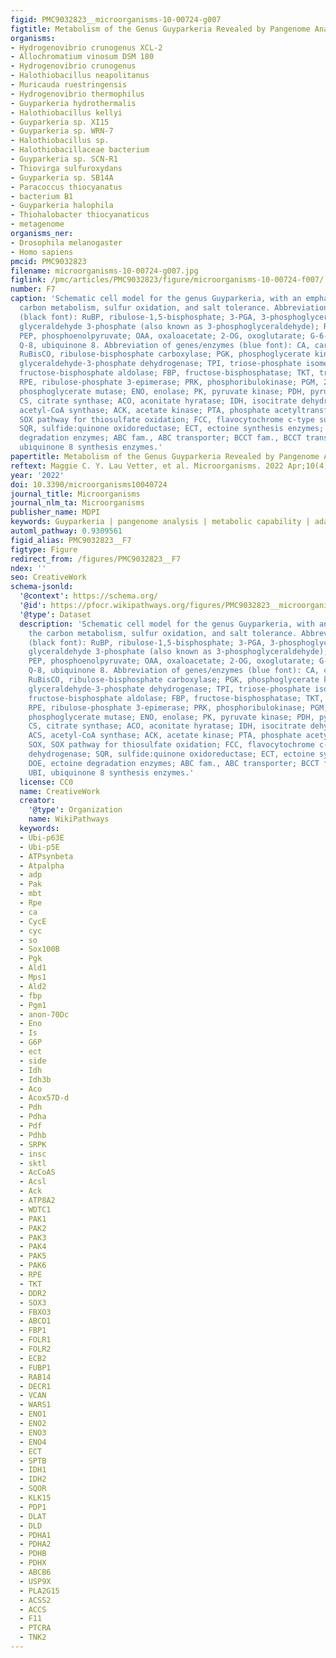 ```yaml
---
figid: PMC9032823__microorganisms-10-00724-g007
figtitle: Metabolism of the Genus Guyparkeria Revealed by Pangenome Analysis
organisms:
- Hydrogenovibrio crunogenus XCL-2
- Allochromatium vinosum DSM 180
- Hydrogenovibrio crunogenus
- Halothiobacillus neapolitanus
- Muricauda ruestringensis
- Hydrogenovibrio thermophilus
- Guyparkeria hydrothermalis
- Halothiobacillus kellyi
- Guyparkeria sp. XI15
- Guyparkeria sp. WRN-7
- Halothiobacillus sp.
- Halothiobacillaceae bacterium
- Guyparkeria sp. SCN-R1
- Thiovirga sulfuroxydans
- Guyparkeria sp. SB14A
- Paracoccus thiocyanatus
- bacterium B1
- Guyparkeria halophila
- Thiohalobacter thiocyanaticus
- metagenome
organisms_ner:
- Drosophila melanogaster
- Homo sapiens
pmcid: PMC9032823
filename: microorganisms-10-00724-g007.jpg
figlink: /pmc/articles/PMC9032823/figure/microorganisms-10-00724-f007/
number: F7
caption: 'Schematic cell model for the genus Guyparkeria, with an emphasis on the
  carbon metabolism, sulfur oxidation, and salt tolerance. Abbreviation of metabolites
  (black font): RuBP, ribulose-1,5-bisphosphate; 3-PGA, 3-phosphoglycerate; G-3-P,
  glyceraldehyde 3-phosphate (also known as 3-phosphoglyceraldehyde); R-5-P, ribulose-5-phosphate;
  PEP, phosphoenolpyruvate; OAA, oxaloacetate; 2-OG, oxoglutarate; G-6-P, glucose-6-phosphate;
  Q-8, ubiquinone 8. Abbreviation of genes/enzymes (blue font): CA, carbonic anhydrase;
  RuBisCO, ribulose-bisphosphate carboxylase; PGK, phosphoglycerate kinase; GAPHD,
  glyceraldehyde-3-phosphate dehydrogenase; TPI, triose-phosphate isomerase; ALD/FBA,
  fructose-bisphosphate aldolase; FBP, fructose-bisphosphatase; TKT, transketolase;
  RPE, ribulose-phosphate 3-epimerase; PRK, phosphoribulokinase; PGM, 2,3-bisphosphoglycerate-independent
  phosphoglycerate mutase; ENO, enolase; PK, pyruvate kinase; PDH, pyruvate dehydrogenase;
  CS, citrate synthase; ACO, aconitate hyratase; IDH, isocitrate dehydrogenase; ACS,
  acetyl-CoA synthase; ACK, acetate kinase; PTA, phosphate acetyltransferase; SOX,
  SOX pathway for thiosulfate oxidation; FCC, flavocytochrome c-type sulfide dehydrogenase;
  SQR, sulfide:quinone oxidoreductase; ECT, ectoine synthesis enzymes; DOE, ectoine
  degradation enzymes; ABC fam., ABC transporter; BCCT fam., BCCT transporter; UBI,
  ubiquinone 8 synthesis enzymes.'
papertitle: Metabolism of the Genus Guyparkeria Revealed by Pangenome Analysis.
reftext: Maggie C. Y. Lau Vetter, et al. Microorganisms. 2022 Apr;10(4):724.
year: '2022'
doi: 10.3390/microorganisms10040724
journal_title: Microorganisms
journal_nlm_ta: Microorganisms
publisher_name: MDPI
keywords: Guyparkeria | pangenome analysis | metabolic capability | adaptation
automl_pathway: 0.9309561
figid_alias: PMC9032823__F7
figtype: Figure
redirect_from: /figures/PMC9032823__F7
ndex: ''
seo: CreativeWork
schema-jsonld:
  '@context': https://schema.org/
  '@id': https://pfocr.wikipathways.org/figures/PMC9032823__microorganisms-10-00724-g007.html
  '@type': Dataset
  description: 'Schematic cell model for the genus Guyparkeria, with an emphasis on
    the carbon metabolism, sulfur oxidation, and salt tolerance. Abbreviation of metabolites
    (black font): RuBP, ribulose-1,5-bisphosphate; 3-PGA, 3-phosphoglycerate; G-3-P,
    glyceraldehyde 3-phosphate (also known as 3-phosphoglyceraldehyde); R-5-P, ribulose-5-phosphate;
    PEP, phosphoenolpyruvate; OAA, oxaloacetate; 2-OG, oxoglutarate; G-6-P, glucose-6-phosphate;
    Q-8, ubiquinone 8. Abbreviation of genes/enzymes (blue font): CA, carbonic anhydrase;
    RuBisCO, ribulose-bisphosphate carboxylase; PGK, phosphoglycerate kinase; GAPHD,
    glyceraldehyde-3-phosphate dehydrogenase; TPI, triose-phosphate isomerase; ALD/FBA,
    fructose-bisphosphate aldolase; FBP, fructose-bisphosphatase; TKT, transketolase;
    RPE, ribulose-phosphate 3-epimerase; PRK, phosphoribulokinase; PGM, 2,3-bisphosphoglycerate-independent
    phosphoglycerate mutase; ENO, enolase; PK, pyruvate kinase; PDH, pyruvate dehydrogenase;
    CS, citrate synthase; ACO, aconitate hyratase; IDH, isocitrate dehydrogenase;
    ACS, acetyl-CoA synthase; ACK, acetate kinase; PTA, phosphate acetyltransferase;
    SOX, SOX pathway for thiosulfate oxidation; FCC, flavocytochrome c-type sulfide
    dehydrogenase; SQR, sulfide:quinone oxidoreductase; ECT, ectoine synthesis enzymes;
    DOE, ectoine degradation enzymes; ABC fam., ABC transporter; BCCT fam., BCCT transporter;
    UBI, ubiquinone 8 synthesis enzymes.'
  license: CC0
  name: CreativeWork
  creator:
    '@type': Organization
    name: WikiPathways
  keywords:
  - Ubi-p63E
  - Ubi-p5E
  - ATPsynbeta
  - Atpalpha
  - adp
  - Pak
  - mbt
  - Rpe
  - ca
  - CycE
  - cyc
  - so
  - Sox100B
  - Pgk
  - Ald1
  - Mps1
  - Ald2
  - fbp
  - Pgm1
  - anon-70Dc
  - Eno
  - Is
  - G6P
  - ect
  - side
  - Idh
  - Idh3b
  - Aco
  - Acox57D-d
  - Pdh
  - Pdha
  - Pdf
  - Pdhb
  - SRPK
  - insc
  - sktl
  - AcCoAS
  - Acsl
  - Ack
  - ATP8A2
  - WDTC1
  - PAK1
  - PAK2
  - PAK3
  - PAK4
  - PAK5
  - PAK6
  - RPE
  - TKT
  - DDR2
  - SOX3
  - FBXO3
  - ABCD1
  - FBP1
  - FOLR1
  - FOLR2
  - ECB2
  - FUBP1
  - RAB14
  - DECR1
  - VCAN
  - WARS1
  - ENO1
  - ENO2
  - ENO3
  - ENO4
  - ECT
  - SPTB
  - IDH1
  - IDH2
  - SQOR
  - KLK15
  - PDP1
  - DLAT
  - DLD
  - PDHA1
  - PDHA2
  - PDHB
  - PDHX
  - ABCB6
  - USP9X
  - PLA2G15
  - ACSS2
  - ACCS
  - F11
  - PTCRA
  - TNK2
---
```

